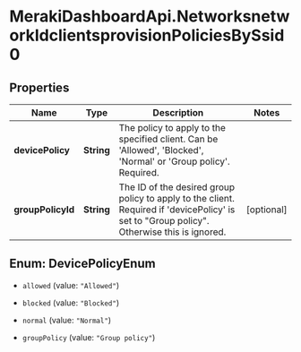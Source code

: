 # MerakiDashboardApi.NetworksnetworkIdclientsprovisionPoliciesBySsid0

## Properties
Name | Type | Description | Notes
------------ | ------------- | ------------- | -------------
**devicePolicy** | **String** | The policy to apply to the specified client. Can be 'Allowed', 'Blocked', 'Normal' or 'Group policy'. Required. | 
**groupPolicyId** | **String** | The ID of the desired group policy to apply to the client. Required if 'devicePolicy' is set to \"Group policy\". Otherwise this is ignored. | [optional] 


<a name="DevicePolicyEnum"></a>
## Enum: DevicePolicyEnum


* `allowed` (value: `"Allowed"`)

* `blocked` (value: `"Blocked"`)

* `normal` (value: `"Normal"`)

* `groupPolicy` (value: `"Group policy"`)




